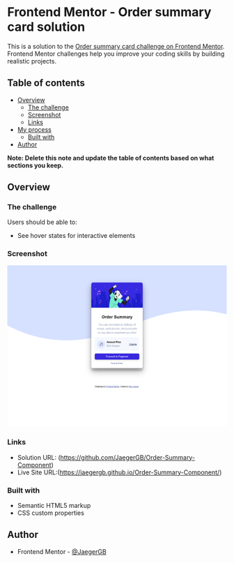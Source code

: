 # Frontend Mentor - Order summary card solution

This is a solution to the [Order summary card challenge on Frontend Mentor](https://www.frontendmentor.io/challenges/order-summary-component-QlPmajDUj). Frontend Mentor challenges help you improve your coding skills by building realistic projects. 

## Table of contents

- [Overview](#overview)
  - [The challenge](#the-challenge)
  - [Screenshot](#screenshot)
  - [Links](#links)
- [My process](#my-process)
  - [Built with](#built-with)
- [Author](#author)

**Note: Delete this note and update the table of contents based on what sections you keep.**

## Overview

### The challenge

Users should be able to:

- See hover states for interactive elements

### Screenshot

![](./screenshot.png)

### Links

- Solution URL: (https://github.com/JaegerGB/Order-Summary-Component)
- Live Site URL:(https://jaegergb.github.io/Order-Summary-Component/)


### Built with

- Semantic HTML5 markup
- CSS custom properties


## Author

- Frontend Mentor - [@JaegerGB](https://www.frontendmentor.io/profile/JaegerGB)

